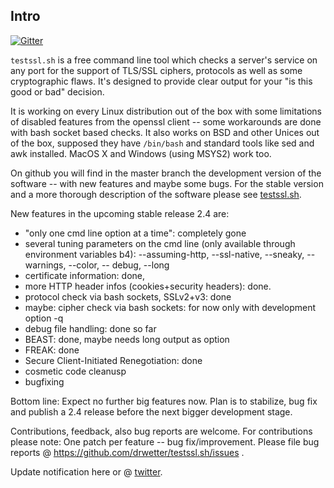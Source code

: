 
## Intro

[![Gitter](https://badges.gitter.im/Join%20Chat.svg)](https://gitter.im/drwetter/testssl.sh?utm_source=badge&utm_medium=badge&utm_campaign=pr-badge&utm_content=badge)

`testssl.sh` is a free command line tool which checks a server's service on any port for the support of TLS/SSL ciphers, protocols as well as some cryptographic flaws. It's designed to provide clear output for your "is this good or bad" decision.

It is working on every Linux distribution out of the box with some limitations of disabled features from the openssl client -- some workarounds are done with bash socket based checks. It also works on BSD and other Unices out of the box, supposed they have `/bin/bash` and standard tools like sed and awk installed. MacOS X and Windows (using MSYS2) work too. 

On github you will find in the master branch the development version of the software -- with new features and maybe some bugs. For the stable version and a more thorough description of the software please see [testssl.sh](https://testssl.sh/ "Go to the site with the stable version and more documentation"). 

New features in the upcoming stable release 2.4 are: 

* "only one cmd line option at a time": completely gone 
* several tuning parameters on the cmd line (only available through environment variables b4): --assuming-http, --ssl-native, --sneaky, --warnings, --color, -- debug, --long
* certificate information: done, 
* more HTTP header infos (cookies+security headers): done.
* protocol check via bash sockets, SSLv2+v3: done
* maybe: cipher check via bash sockets: for now only with development option -q
* debug file handling: done so far
* BEAST: done, maybe needs long output as option
* FREAK: done
* Secure Client-Initiated Renegotiation: done
* cosmetic code cleanusp
* bugfixing

Bottom line: Expect no further big features now. Plan is to stabilize, bug fix and publish a 2.4 release before the next bigger development stage.


Contributions, feedback, also bug reports are welcome. For contributions please note: One patch per feature -- bug fix/improvement. Please file bug reports @ https://github.com/drwetter/testssl.sh/issues .

Update notification here or @ [twitter](https://twitter.com/drwetter). 


